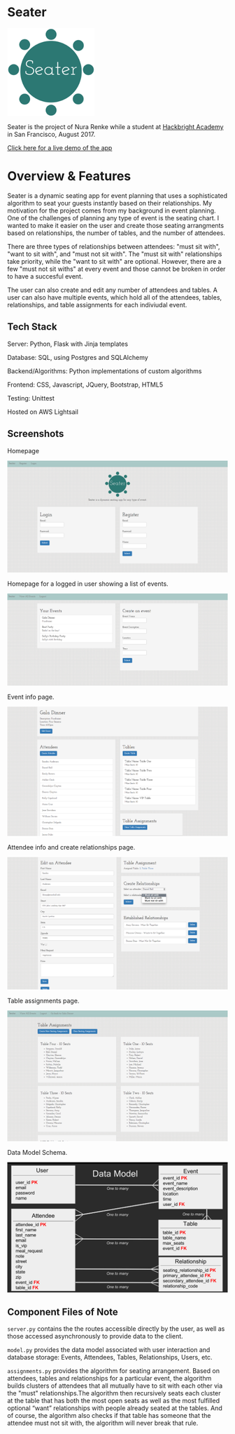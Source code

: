 # Seater

<img src="/static/seater_logo.png" width="200" height="200"/>

Seater is the project of Nura Renke while a student at [Hackbright Academy](https://hackbrightacademy.com/) in San Francisco, August 2017.

[Click here for a live demo of the app](http://nurarenke.com/)

# Overview & Features

Seater is a dynamic seating app for event planning that uses a sophisticated algorithm to seat your guests instantly based on their relationships. My motivation for the project comes from my background in event planning. One of the challenges of planning any type of event is the seating chart. I wanted to make it easier on the user and create those seating arrangments based on relationships, the number of tables, and the number of attendees.

There are three types of relationships between attendees: "must sit with", "want to sit with", and "must not sit with". The "must sit with" relationships take priority, while the "want to sit with" are optional. However, there are a few "must not sit withs" at every event and those cannot be broken in order to have a succesful event. 

The user can also create and edit any number of attendees and tables. A user can also have multiple events, which hold all of the attendees, tables, relationships, and table assignments for each indiviudal event.

## Tech Stack

Server: Python, Flask with Jinja templates

Database: SQL, using Postgres and SQLAlchemy

Backend/Algorithms: Python implementations of custom algorithms

Frontend: CSS, Javascript, JQuery, Bootstrap, HTML5

Testing: Unittest

Hosted on AWS Lightsail

## Screenshots

Homepage

<img src="/static/log_in_screen.png"/>

Homepage for a logged in user showing a list of events.

<img src="/static/events_page.png"/>

Event info page.

<img src="/static/event_info_page.png"/>

Attendee info and create relationships page.

<img src="/static/attendee_page.png"/>

Table assignments page.

<img src="/static/tables.png"/>

Data Model Schema.

<img src="/static/data_model.png"/>

## Component Files of Note

`server.py` contains the the routes accessible directly by the user, as well as those accessed asynchronously to provide data to the client.

`model.py` provides the data model associated with user interaction and database storage: Events, Attendees, Tables, Relationships, Users, etc.

`assignments.py` provides the algorithm for seating arrangement. Based on attendees, tables and relationships for a particular event, the algorithm builds clusters of attendees that all mutually have to sit with each other via the "must" relationships.The algorithm then recursively seats each cluster at the table that has both the most open seats as well as the most fulfilled optional “want” relationships with people already seated at the tables. And of course, the algorithm also checks if that table has someone that the attendee must not sit with, the algorithm will never break that rule.
